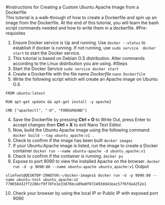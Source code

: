 #Instructions for Creating a Custom Ubuntu Apache Image from a Dockerfile  
This tutorial is a walk-through of how to create a Dockerfile and spin up an image
from the Dockerfile. At the end of this tutorial, you will learn the bash script 
commands needed and how to write them in a dockerfile. 
#Pre-requisites
1. Ensure Docker service is Up and running. Use `docker --status` to 
establish if docker is running. If not running, use `sudo service 
docker start` to start the Docker service. 
2. This tutorial is based on Debian O.S distribution. Alter commands according to the
Linux distribution you are using. 
#Steps
1. Start the Docker Service
`sudo service docker start`
2. Create a Dockerfile with the file name *Dockerfile*
`nano Dockerfile`
3. Write the following script which will create an Apache image on Ubuntu O.S
```
FROM ubuntu:latest

RUN apt-get update && apt-get install -y apache2

CMD ["apachectl", "-D", "FOREGROUND"]
```
4. Save the Dockerfile by pressing **Ctrl + O** to Write Out, press Enter to accept
 changes then **Ctrl + X** to exit Nano Text Editor.
5. Now, build the Ubuntu Apache image using the following command:
`docker build --tag ubuntu_apache:v1 .`
6. Check to confirm if the image has been built
`docker images`
7. If your Ubuntu:Apache image is listed, run the image to create a Docker container
`docker run --name ubuntu-apache -d ubuntu_apache:v1`
8. Check to confirm if the container is running.
`docker ps`
9. Expose to port 9090 to view the installed Apache on the browser.
`docker run -d -p 9090:80 --name ubuntu-apache ubuntu_apache:v1`
Output
```
slimfeet@DESKTOP-I9NO7VH:~/docker-images$ docker run -d -p 9090:80 --name ubuntu-test ubuntu_apache:v2
770658432ff2286cf9f78fe1e33d76bca09a0f072493dd43eac57f6fda4252e1
```
10. Check your browser by using the local IP or Public IP with exposed port 9090

